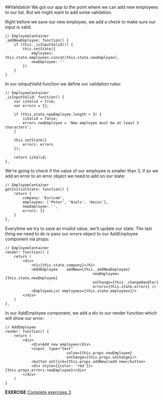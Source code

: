 ##Validation
We got our app to the point where we can add new employees to our list. But we might want to add some validation.

Right before we save our new employee, we add a check to make sure our input is valid.

    // EmployeeContainer
    _addNewEmployee: function() {
        if (this._isInputValid()) {
            this.setState({
                employees: this.state.employees.concat(this.state.newEmployee),
                newEmployee: ''
            })
        }
    }

In our isInputValid function we define our validation rules:

    // EmployeeContainer
    _isInputValid: function() {
        var isValid = true;
        var errors = {};

        if (this.state.newEmployee.length < 3) {
            isValid = false;
            errors.newEmployee = 'New employee must be at least 3 characters';
        }

        this.setState({
            errors: errors
        });

        return isValid;
    },

We're going to check if the value of our employee is smaller than 3, if so we add an error to an error object we need to add on our state:

    // EmployeeContainer
    getInitialState: function() {
        return {
            company: 'Euricom',
            employees: ['Peter', 'Niels', 'Kevin'],
            newEmployee: '',
            errors: {}
        }
    },

Everytime we try to save an invalid value, we'll update our state. The last thing we need to do is pass our errors object to our AddEmployee component via props:

    // EmployeeContainer
    render: function() {
        return (
            <div>
                <h1>{this.state.company}</h1>
                <AddEmployee    addNew={this._addNewEmployee}
                                            newEmployee={this.state.newEmployee}
                                            onChange={this._changeHandler}
                                            errors={this.state.errors} />
                <EmployeeList employees={this.state.employees}/>
            </div>
        )
    },

In our AddEmployee component, we add a div to our render function which will show our error:

    // AddEmployee
    render: function() {
        return (
            <div>
                <div>Add new employee</div>
                <input  type="text"
                                value={this.props.newEmployee}
                                onChange={this.props.onChange}/>
                <button onClick={this.props.addNew}>add new</button>
                <div style={{color: 'red'}}>{this.props.errors.newEmployee}</div>
            </div>
        )
    }

**EXERCISE**
[Complete exercises 3](https://github.com/Euricom/frontend-bootcamp-2015Q4/blob/master/topics/React/exercises/Chapter%201:%20The%20basics/exercise.md#3-userapp-validation)
